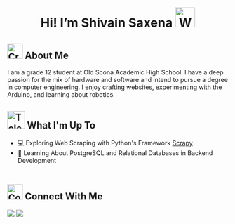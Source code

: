 
<h1 align="center"> Hi! I’m Shivain Saxena <img src="https://raw.githubusercontent.com/Tarikul-Islam-Anik/Animated-Fluent-Emojis/master/Emojis/Hand%20gestures/Waving%20Hand.png" alt="Waving Hand" width="45" height="45" /></h1>
<h2> <img src="https://raw.githubusercontent.com/Tarikul-Islam-Anik/Animated-Fluent-Emojis/master/Emojis/Activities/Crystal%20Ball.png" alt="Crystal Ball" width="35" height="35" /> About Me</h2>
<p>I am a grade 12 student at Old Scona Academic High School. I have a deep passion for the mix of hardware and software and intend to pursue a degree in computer engineering. I enjoy crafting websites, experimenting with the Arduino, and learning about robotics. <br> </p>
<h2><img src="https://raw.githubusercontent.com/Tarikul-Islam-Anik/Telegram-Animated-Emojis/main/Objects/Telescope.webp" alt="Telescope" width="40" height="40" /> What I'm Up To</h2>
<ul>
  <li>💻 Exploring Web Scraping with Python's Framework <a href="https://scrapy.org/">Scrapy</a></li>
  <li>💾 Learning About PostgreSQL and Relational Databases in Backend Development <br><br> </li>
</ul>
<h2><img src="https://raw.githubusercontent.com/Tarikul-Islam-Anik/Animated-Fluent-Emojis/master/Emojis/Travel%20and%20places/Compass.png" alt="Compass" width="35" height="35" /> Connect With Me</h2>
<a href="http://www.linkedin.com/in/shivain-saxena" ><img src="https://img.shields.io/badge/LinkedIn-0077B5?style=for-the-badge&logo=linkedin&logoColor=white"></a>
<span><a><img src="https://img.shields.io/badge/Portfolio-255E63?style=for-the-badge&logo=About.me&logoColor=white"></a></span>
<!---
ShivainSaxena/ShivainSaxena is a ✨ special ✨ repository because its `README.md` (this file) appears on your GitHub profile.
You can click the Preview link to take a look at your changes.
--->
